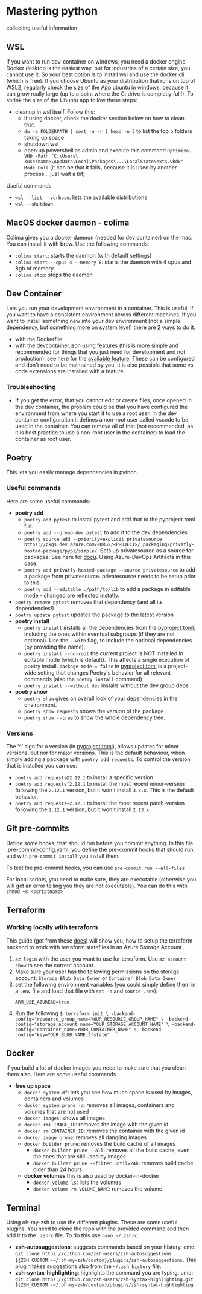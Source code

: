# Mastering python

collecting useful information

## WSL
If you want to run dev-container on windows, you need a docker engine. Docker desktop is the easiest way, but for industries of a certain size, you cannot use it. So your best option is to install wsl and use the docker cli (which is free).
If you choose Ubuntu as your distribution that runs on top of WSL2, regularly check the size of the App ubuntu in windows, because it can grow really large (up to a point where the C: drive is completly full!). To shrink the size of the Ubuntu app follow these steps:
* cleanup in wsl itself. Follow this:
    * if using docker, check the docker section below on how to clean that.
    * `du -a FOLDERPATH | sort -n -r | head -n 5` to list the top 5 folders taking up space
    * shutdown wsl
    * open up powershell as admin and execute this command `Optimize-VHD -Path "C:\Users\<username>\AppData\Local\Packages\...\LocalState\ext4.vhdx" -Mode Full` (it can be that it fails, because it is used by another process... just wait a bit)

Useful commands
* `wsl --list --verbose`: lists the available distributions
* `wsl --shutdown`

## MacOS docker daemon - colima
Colima gives you a docker daemon (needed for dev container) on the mac. You can install it with brew. Use the following commands:
* `colima start`: starts the daemon (with default settings)
* `colima start --cpus 4 --memory 8`: starts the daemon with 4 cpus and 8gb of memory
* `colima stop`: stops the daemon

## Dev Container
Lets you run your development environment in a container. This is useful, if you want to have a consistent environment across different machines.
If you want to install something new into your dev environment (not a simple dependency, but something more on system level) there are 2 ways to do it:
* with the Dockerfile
* with the devcontainer.json using features (this is more simple and recommended for things that you just need for development and not production). see here for the [available feature](https://containers.dev/features). These can be configured and don't need to be maintained by you. It is also possible that some vs code extensions are installed with a feature.


### Troubleshooting
* If you get the error, that you cannot edit or create files, once opened in the dev container, the problem could be that you have configured the environment from where you start it to use a root user. In the dev container configuration it defines a non-root user called vscode to be used in the container. You can remove all of that (not recommended, as it is best practice to use a non-root user in the container) to load the container as root user.

## Poetry
This lets you easily manage dependencies in python.

### Useful commands
Here are some useful commands:
* **poetry add**
    * `poetry add pytest` to install pytest and add that to the pyproject.toml file.
    * `poetry add --group dev pytest` to add it to the dev dependencies
    * `poetry source add --priority=explicit privatesource https://pkgs.dev.azure.com/<ORG>/<PROJECT>/_packaging/privatly-hosted-package/pypi/simple/`. Sets up privatesource as a source for packages. See here for [docu](https://python-poetry.org/docs/repositories/). Using Azure-DevOps Artifacts in this case.
    * `poetry add privatly-hosted-package --source privatesource` to add a package from privatesource. privatesource needs to be setup prior to this.
    * `poetry add --editable ./path/to/lib` to add a package in editable mode - changed are reflected instatly.
* `poetry remove pytest` removes that dependency (and all its dependencies!)
* `poetry update pytest` updates the package to the latest version
* **poetry install**
    * `poetry install` installs all the dependencies from the [pyproject.toml](./pyproject.toml), including the ones within eventual subgroups (if they are not optional). Use the `--with` flag, to include the optional dependencies (by providing the name).
    * `poetry install --no-root` the current project is NOT installed in editable mode (which is default). This affects a single execution of poetry install. `package-mode = false` in [pyproject.toml](./pyproject.toml) is a project-wide setting that changes Poetry's behavior for all relevant commands (also the `poetry install` command)
    * `poetry install --without dev` installs without the dev group deps
* **poetry show**
    * `poetry show` gives an overall look of your dependencies in the environment.
    * `poetry show requests` shows the version of the package.
    * `poetry show --tree` to show the whole dependency tree.

### Versions
The '^' sign for a version (in [pyproject.toml](./pyproject.toml)), allows updates for minor versions, but nor for major versions. This is the default behaviour, when simply adding a package with `poetry add requests`.
To control the version that is installed you can use:
* `poetry add requests@2.12.1` to install a specific version
* `poetry add requests^2.12.1` to install the most recent minor-version following the `2.12.1` version, but it won't install `3.x.x`. This is the default behavior.
* `poetry add requests~2.12.1` to install the most recent patch-version following the `2.12.1` version, but it won't install `2.13.x`.

## Git pre-commits
Define some hooks, that should run before you commit anything. In this file [.pre-commit-config.yaml](./.pre-commit-config.yaml), you define the pre-commit hooks that should run, and with `pre-commit install` you install them.

To test the pre-commit hooks, you can use `pre-commit run --all-files`

For local scripts, you need to make sure, they are executable (otherwise you will get an error telling you they are not executable). You can do this with `chmod +x <scriptname>`

## Terraform
### Working locally with terraform
This guide (got from these [docs](https://developer.hashicorp.com/terraform/language/backend/azurerm)) will show you, how to setup the terraform backend to work with terraform statefiles in an Azure Storage Account.
1. `az login` with the user you want to use for terraform. Use `az account show` to see the current account.
2. Make sure your user has the following permissions on the storage account: `Storage Blob Data Owner` or `Container Blob Data Owner`
3. set the following environment variables (you could simply define them in a `.env` file and load that file with `set -a` and `source .env`):
    ```shell
    ARM_USE_AZUREAD=true
    ```
4. Run the following `$ terraform init \
    -backend-config="resource_group_name=YOUR_RESOURCE_GROUP_NAME" \
    -backend-config="storage_account_name=YOUR_STORAGE_ACCOUNT_NAME" \
    -backend-config="container_name=YOUR_CONTAINER_NAME" \
    -backend-config="key=YOUR_BLOB_NAME.tfstate"`

## Docker
If you build a lot of docker images you need to make sure that you clean them also. Here are some useful commands
* **free up space**
    * `docker system df`: lets you see how much space is used by images, containers and volumes
    * `docker system prune -a`: removes all images, containers and volumes that are not used
    * `docker images`: shows all images
    * `docker rmi IMAGE_ID`: removes the image with the given id
    * `docker rm CONTAINER_ID`: removes the container with the given id
    * `docker image prune`: removes all dangling images
    * `docker builder prune`: removes the build cache of all images
        * `docker builder prune --all`: removes all the build cache, even the ones that are still used by images
        * `docker builder prune --filter until=24h`: removes build cache older than 24 hours
    * **docker volumes** this is also used by docker-in-docker
        * `docker volume ls`: lists the volumes
        * `docker volume rm VOLUME_NAME`: removes the volume

## Terminal
Using oh-my-zsh to use the different plugins. These are some useful plugins. You need to clone the repo with the provided command and then add it to the `.zshrc` file. To do this use `nano ~/.zshrc`.
* **zsh-autosuggestions**: suggests commands based on your history. cmd: `git clone https://github.com/zsh-users/zsh-autosuggestions ${ZSH_CUSTOM:-~/.oh-my-zsh/custom}/plugins/zsh-autosuggestions`. This plugin takes suggestions also from the `~/.zsh_history` file.
* **zsh-syntax-highlighting**: highlights the command you are typing. cmd: `git clone https://github.com/zsh-users/zsh-syntax-highlighting.git ${ZSH_CUSTOM:-~/.oh-my-zsh/custom}/plugins/zsh-syntax-highlighting`